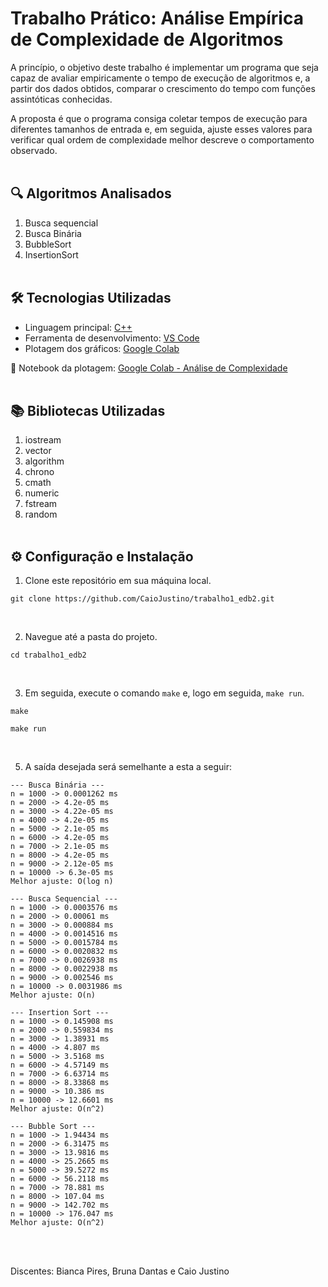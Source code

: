# Trabalho Prático: Análise Empírica de Complexidade de Algoritmos

A princípio, o objetivo deste trabalho é implementar um programa que seja capaz de avaliar empiricamente o tempo de execução de algoritmos e, a partir dos dados obtidos, comparar o crescimento do tempo com funções assintóticas conhecidas.

A proposta é que o programa consiga coletar tempos de execução para diferentes tamanhos de entrada e, em seguida, ajuste esses valores para verificar qual ordem de complexidade melhor descreve o comportamento observado.
<br><br>

## 🔍 Algoritmos Analisados
1. Busca sequencial
2. Busca Binária
3. BubbleSort
4. InsertionSort
<br><br>

## 🛠️ Tecnologias Utilizadas
- Linguagem principal: [C++](https://devdocs.io/cpp)
- Ferramenta de desenvolvimento: [VS Code](https://code.visualstudio.com)
- Plotagem dos gráficos: [Google Colab](https://colab.google)

📎 Notebook da plotagem:
[Google Colab - Análise de Complexidade](https://colab.research.google.com/drive/17MxFa61Zyo2apfru1bi9ZCNg9pwPJymf?authuser=1)
<br><br>

## 📚 Bibliotecas Utilizadas
1. iostream
2. vector
3. algorithm
4. chrono
5. cmath
6. numeric
7. fstream
8. random
<br><br>

## ⚙️ Configuração e Instalação

1. Clone este repositório em sua máquina local.

```
git clone https://github.com/CaioJustino/trabalho1_edb2.git
```
<br>

2. Navegue até a pasta do projeto.

```
cd trabalho1_edb2
```
<br>

3. Em seguida, execute o comando `make` e, logo em seguida,  `make run`.

```
make
```
```
make run
```
<br>

5. A saída desejada será semelhante a esta a seguir:

```
--- Busca Binária ---
n = 1000 -> 0.0001262 ms
n = 2000 -> 4.2e-05 ms
n = 3000 -> 4.22e-05 ms
n = 4000 -> 4.2e-05 ms
n = 5000 -> 2.1e-05 ms
n = 6000 -> 4.2e-05 ms
n = 7000 -> 2.1e-05 ms
n = 8000 -> 4.2e-05 ms
n = 9000 -> 2.12e-05 ms
n = 10000 -> 6.3e-05 ms
Melhor ajuste: O(log n)

--- Busca Sequencial ---
n = 1000 -> 0.0003576 ms
n = 2000 -> 0.00061 ms
n = 3000 -> 0.000884 ms
n = 4000 -> 0.0014516 ms
n = 5000 -> 0.0015784 ms
n = 6000 -> 0.0020832 ms
n = 7000 -> 0.0026938 ms
n = 8000 -> 0.0022938 ms
n = 9000 -> 0.002546 ms
n = 10000 -> 0.0031986 ms
Melhor ajuste: O(n)

--- Insertion Sort ---
n = 1000 -> 0.145908 ms
n = 2000 -> 0.559834 ms
n = 3000 -> 1.38931 ms
n = 4000 -> 4.807 ms
n = 5000 -> 3.5168 ms
n = 6000 -> 4.57149 ms
n = 7000 -> 6.63714 ms
n = 8000 -> 8.33868 ms
n = 9000 -> 10.386 ms
n = 10000 -> 12.6601 ms
Melhor ajuste: O(n^2)

--- Bubble Sort ---
n = 1000 -> 1.94434 ms
n = 2000 -> 6.31475 ms
n = 3000 -> 13.9816 ms
n = 4000 -> 25.2665 ms
n = 5000 -> 39.5272 ms
n = 6000 -> 56.2118 ms
n = 7000 -> 78.881 ms
n = 8000 -> 107.04 ms
n = 9000 -> 142.702 ms
n = 10000 -> 176.047 ms
Melhor ajuste: O(n^2)
```
<br><br>

Discentes: Bianca Pires, Bruna Dantas e Caio Justino



